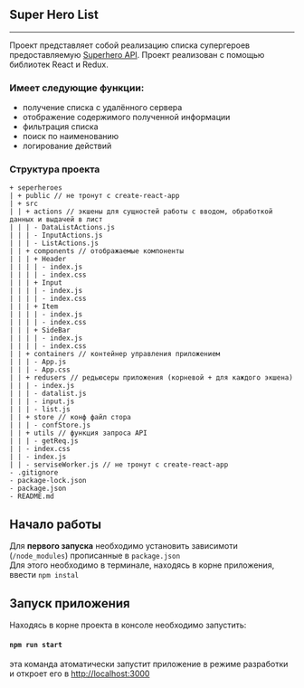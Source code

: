 ## Super Hero List
---

Проект представляет собой реализацию списка супергероев предоставляемую [Superhero API](https://superheroapi.com/index.html). Проект реализован с помощью библиотек React и Redux. 

### Имеет следующие функции:
- получение списка c удалённого сервера
- отображение содержимого полученной информации
- фильтрация списка
- поиск по наименованию
- логирование действий

### Структура проекта

```
+ seperheroes
| + public // не тронут с create-react-app
| + src
| | + actions // экшены для сущностей работы с вводом, обработкой данных и выдачей в лист
| | | - DataListActions.js
| | | - InputActions.js
| | | - ListActions.js
| | + components // отображаемые компоненты
| | | + Header
| | | | - index.js
| | | | - index.css
| | | + Input
| | | | - index.js
| | | | - index.css
| | | + Item
| | | | - index.js
| | | | - index.css
| | | + SideBar
| | | | - index.js
| | | | - index.css
| | + containers // контейнер управления приложением
| | | - App.js
| | | - App.css
| | + redusers // редьюсеры приложения (корневой + для каждого экшена)
| | | - index.js
| | | - datalist.js
| | | - input.js
| | | - list.js
| | + store // конф файл стора
| | | - confStore.js
| | + utils // функция запроса API
| | | - getReq.js
| | - index.css
| | - index.js
| | - serviseWorker.js // не тронут с create-react-app
- .gitignore
- package-lock.json
- package.json
- README.md
```

## Начало работы
Для **первого запуска** необходимо установить зависимоти (`/node_modules`) прописанные в `package.json`<br>
Для этого необходимо в терминале, находясь в корне приложения, ввести `npm instal`

## Запуск приложения
Находясь в корне проекта в консоле необходимо запустить:
#### `npm run start`
эта команда атоматически запустит приложение в режиме разработки и откроет его в [http://localhost:3000](http://localhost:3000)<br>